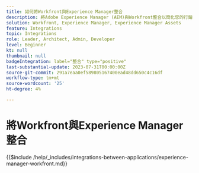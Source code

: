 ```yaml
---
title: 如何將Workfront與Experience Manager整合
description: 將Adobe Experience Manager (AEM)與Workfront整合以簡化您的行銷作業。
solution: Workfront, Experience Manager, Experience Manager Assets
feature: Integrations
topic: Integrations
role: Leader, Architect, Admin, Developer
level: Beginner
kt: null
thumbnail: null
badgeIntegration: label="整合" type="positive"
last-substantial-update: 2023-07-31T00:00:00Z
source-git-commit: 291a7eaa0ef589805167400ead48dd650c4c16df
workflow-type: tm+mt
source-wordcount: '25'
ht-degree: 4%

---
```



# 將Workfront與Experience Manager整合

{{$include /help/_includes/integrations-between-applications/experience-manager-workfront.md}}

